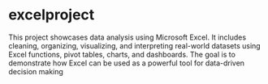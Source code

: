 # excelproject
This project showcases data analysis using Microsoft Excel. It includes cleaning, organizing, visualizing, and interpreting real-world datasets using Excel functions, pivot tables, charts, and dashboards. The goal is to demonstrate how Excel can be used as a powerful tool for data-driven decision making
